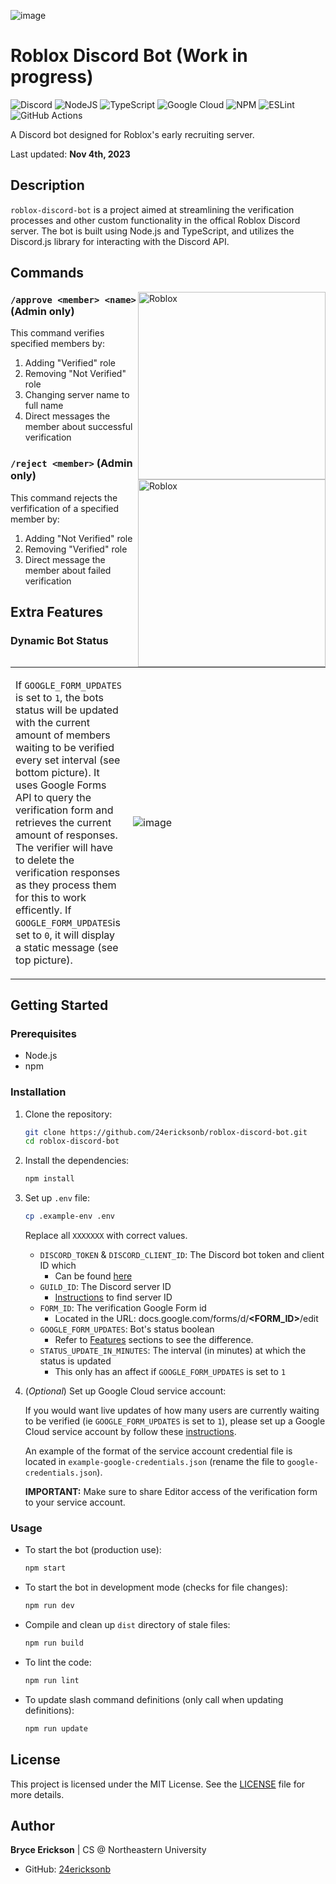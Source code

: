 ![image](https://github.com/24ericksonb/roblox-discord-bot/assets/72327129/7c48eb63-fa40-41ce-9410-3282088db010)

# Roblox Discord Bot (Work in progress)

![Discord](https://img.shields.io/badge/Discord-%235865F2.svg?style=for-the-badge&logo=discord&logoColor=white) ![NodeJS](https://img.shields.io/badge/node.js-6DA55F?style=for-the-badge&logo=node.js&logoColor=white) ![TypeScript](https://img.shields.io/badge/typescript-%23007ACC.svg?style=for-the-badge&logo=typescript&logoColor=white) ![Google Cloud](https://img.shields.io/badge/GoogleCloud-%234285F4.svg?style=for-the-badge&logo=google-cloud&logoColor=white) ![NPM](https://img.shields.io/badge/NPM-%23CB3837.svg?style=for-the-badge&logo=npm&logoColor=white) ![ESLint](https://img.shields.io/badge/ESLint-4B3263?style=for-the-badge&logo=eslint&logoColor=white) ![GitHub Actions](https://img.shields.io/badge/github%20actions-%232671E5.svg?style=for-the-badge&logo=githubactions&logoColor=white) 

A Discord bot designed for Roblox's early recruiting server. 

Last updated: **Nov 4th, 2023**

## Description

`roblox-discord-bot` is a project aimed at streamlining the verification processes and other custom functionality in the offical Roblox Discord server. The bot is built using Node.js and TypeScript, and utilizes the Discord.js library for interacting with the Discord API.

## Commands

<img src="https://github.com/24ericksonb/roblox-discord-bot/assets/72327129/2a94a698-97cc-4194-b03d-7d46d3cb140f" alt="Roblox" title="Roblox Bot" align="right" width="300"/>

### `/approve <member> <name>` (Admin only)

This command verifies specified members by:

1. Adding "Verified" role
2. Removing "Not Verified" role
3. Changing server name to full name
4. Direct messages the member about successful verification

<img src="https://github.com/24ericksonb/roblox-discord-bot/assets/72327129/be9dd0ab-b237-4f5e-8365-43c833204bdd" alt="Roblox" title="Roblox Bot" align="right" width="300"/>

### `/reject <member>` (Admin only)

This command rejects the verfification of a specified member by:

1. Adding "Not Verified" role
2. Removing "Verified" role
3. Direct message the member about failed verification

## Extra Features


### Dynamic Bot Status
<table>
<tr>
<td>

If `GOOGLE_FORM_UPDATES` is set to `1`, the bots status will be updated with the current amount of members waiting to be verified every set interval (see bottom picture). It uses Google Forms API to query the verification form and retrieves the current amount of responses. The verifier will have to delete the verification responses as they process them for this to work efficently. If `GOOGLE_FORM_UPDATES`is set to `0`, it will display a static message (see top picture).

</td>
<td width="300">

![image](https://github.com/24ericksonb/roblox-discord-bot/assets/72327129/53be0942-e6d0-4c35-80f0-e89e0a9d8788)

</td>
</tr>
</table>

## Getting Started

### Prerequisites

- Node.js
- npm

### Installation

1. Clone the repository:

    ```bash
    git clone https://github.com/24ericksonb/roblox-discord-bot.git
    cd roblox-discord-bot
    ```

2. Install the dependencies:

    ```bash
    npm install
    ```

3. Set up `.env` file:
    ```bash
    cp .example-env .env
    ```
    Replace all `XXXXXXX` with correct values.

    - `DISCORD_TOKEN` & `DISCORD_CLIENT_ID`: The Discord bot token and client ID which 
        - Can be found [here](https://discord.com/developers/applications)
    - `GUILD_ID`: The Discord server ID 
        - [Instructions](https://support.discord.com/hc/en-us/articles/206346498-Where-can-I-find-my-User-Server-Message-ID-#:~:text=Obtaining%20Server%20IDs%20%2D%20Mobile%20App,name%20and%20select%20Copy%20ID.) to find server ID
    - `FORM_ID`: The verification Google Form id
        - Located in the URL: docs.google.com/forms/d/**\<FORM_ID\>**/edit
    - `GOOGLE_FORM_UPDATES`: Bot's status boolean
        - Refer to [Features](#extra-features) sections to see the difference.
    - `STATUS_UPDATE_IN_MINUTES`: The interval (in minutes) at which the status is updated
        - This only has an affect if `GOOGLE_FORM_UPDATES` is set to `1`

4. (_Optional_) Set up Google Cloud service account:

    If you would want live updates of how many users are currently waiting to be verified (ie `GOOGLE_FORM_UPDATES` is set to `1`), please set up a Google Cloud service account by follow these [instructions](https://developers.google.com/workspace/guides/create-credentials#create_a_service_account).

    An example of the format of the service account credential file is located in `example-google-credentials.json` (rename the file to `google-credentials.json`).

    **IMPORTANT:** Make sure to share Editor access of the verification form to your service account.

### Usage

- To start the bot (production use):

    ```bash
    npm start
    ```

- To start the bot in development mode (checks for file changes):

    ```bash
    npm run dev
    ```

- Compile and clean up `dist` directory of stale files:

    ```bash
    npm run build
    ```

- To lint the code:

    ```bash
    npm run lint
    ```

- To update slash command definitions (only call when updating definitions):

    ```bash
    npm run update
    ```

## License

This project is licensed under the MIT License. See the [LICENSE](LICENSE) file for more details.

## Author

**Bryce Erickson** | CS @ Northeastern University

- GitHub: [24ericksonb](https://github.com/24ericksonb)
